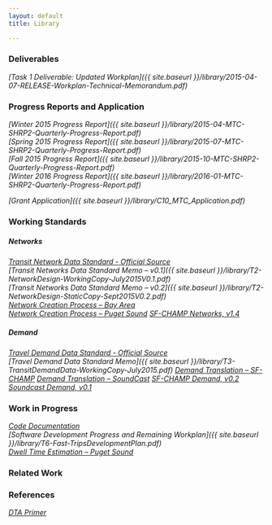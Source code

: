 ```yaml
---
layout: default
title: Library

---
```

### Deliverables

*[Task 1 Deliverable: Updated Workplan]({{ site.baseurl }}/library/2015-04-07-RELEASE-Workplan-Technical-Memorandum.pdf)*

### Progress Reports and Application

*[Winter 2015 Progress Report]({{ site.baseurl }}/library/2015-04-MTC-SHRP2-Quarterly-Progress-Report.pdf)*  
*[Spring 2015 Progress Report]({{ site.baseurl }}/library/2015-07-MTC-SHRP2-Quarterly-Progress-Report.pdf)*  
*[Fall 2015 Progress Report]({{ site.baseurl }}/library/2015-10-MTC-SHRP2-Quarterly-Progress-Report.pdf)*  
*[Winter 2016 Progress Report]({{ site.baseurl }}/library/2016-01-MTC-SHRP2-Quarterly-Progress-Report.pdf)*

*[Grant Application]({{ site.baseurl }}/library/C10_MTC_Application.pdf)*

### Working Standards

##### Networks

*[Transit Network Data Standard - Official Source](http://github.com/osplanning-data-standards/GTFS-PLUS)*  
*[Transit Networks Data Standard Memo – v0.1]({{ site.baseurl }}/library/T2-NetworkDesign-WorkingCopy-July2015V0.1.pdf)*  
*[Transit Networks Data Standard Memo – v0.2]({{ site.baseurl }}/library/T2-NetworkDesign-StaticCopy-Sept2015V0.2.pdf)*  
*[Network Creation Process – Bay Area](http://github.com/sdrewc/NetworkWrangler/tree/fasttrips)*  
*[Network Creation Process – Puget Sound](http://github.com/psrc/fast-trips_network_builder)*
*[SF-CHAMP Networks, v1.4](https://mtcdrive.box.com/s/q4nc1n9u28dxc37nozixmtnudwrucs74)*

##### Demand

*[Travel Demand Data Standard - Official Source](https://github.com/osplanning-data-standards/dyno-demand)*  
*[Travel Demand Data Standard Memo]({{ site.baseurl }}/library/T3-TransitDemandData-WorkingCopy-July2015.pdf)*
*[Demand Translation – SF-CHAMP](http://github.com/sfcta/fast-trips_demand_converter)*
*[Demand Translation – SoundCast](http://github.com/AngelaQYang/fast-trip_transit_demand_input)*
*[SF-CHAMP Demand, v0.2](https://mtcdrive.box.com/s/ukd40vyk6r017g1cnw0z7a2hv9jdlmlc)*
*[Soundcast Demand, v0.1](https://mtcdrive.box.com/s/bbcbmj91od0ys159pa4f7gh6lkuv8ytb)*

### Work in Progress

*[Code Documentation](http://metropolitantransportationcommission.github.io/fast-trips/)*  
*[Software Development Progress and Remaining Workplan]({{ site.baseurl }}/library/T6-Fast-TripsDevelopmentPlan.pdf)*  
*[Dwell Time Estimation – Puget Sound](https://github.com/psrc/fast-trips_dwell_time_model)*  

### Related Work


### References

*[DTA Primer](http://onlinepubs.trb.org/onlinepubs/circulars/ec153.pdf)*


     

